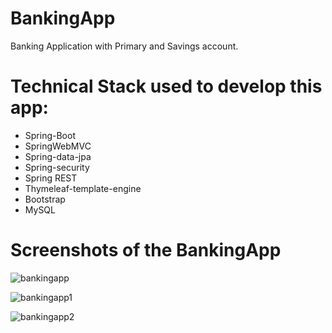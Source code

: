 # BankingApp
Banking Application with Primary and Savings account.

# Technical Stack used to develop this app:
 - Spring-Boot
 - SpringWebMVC
 - Spring-data-jpa
 - Spring-security
 - Spring REST
 - Thymeleaf-template-engine
 - Bootstrap
 - MySQL
 
 # Screenshots of the BankingApp

![bankingapp](https://user-images.githubusercontent.com/26367602/35301505-53ee7fee-0051-11e8-9e35-0d558c65119c.png)

![bankingapp1](https://user-images.githubusercontent.com/26367602/35301637-a7bdc6ac-0051-11e8-89b6-83b7044f6b52.png)

![bankingapp2](https://user-images.githubusercontent.com/26367602/35301724-e8fff7b6-0051-11e8-9a77-8b9d125054db.png)

